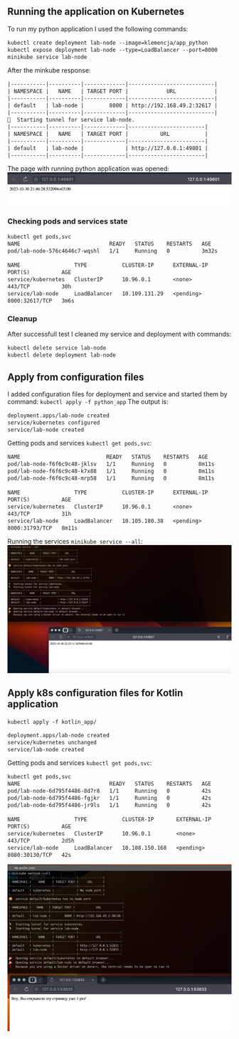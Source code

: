 
## Running the application on Kubernetes
To run my python application I used the following commands:
```
kubectl create deployment lab-node --image=klemencja/app_python
kubectl expose deployment lab-node --type=LoadBalancer --port=8000
minikube service lab-node
```

After the minkube response:
```
|-----------|----------|-------------|---------------------------|
| NAMESPACE |   NAME   | TARGET PORT |            URL            |
|-----------|----------|-------------|---------------------------|
| default   | lab-node |        8000 | http://192.168.49.2:32617 |
|-----------|----------|-------------|---------------------------|
🏃  Starting tunnel for service lab-node.
|-----------|----------|-------------|------------------------|
| NAMESPACE |   NAME   | TARGET PORT |          URL           |
|-----------|----------|-------------|------------------------|
| default   | lab-node |             | http://127.0.0.1:49801 |
|-----------|----------|-------------|------------------------|
```
The page with running python application was opened:
![running_node.png](resources/running_application.png)

### Checking pods and services state
```
kubectl get pods,svc
NAME                            READY   STATUS    RESTARTS   AGE
pod/lab-node-576c4646c7-wqshl   1/1     Running   0          3m32s

NAME                 TYPE           CLUSTER-IP      EXTERNAL-IP   PORT(S)          AGE
service/kubernetes   ClusterIP      10.96.0.1       <none>        443/TCP          30h
service/lab-node     LoadBalancer   10.109.131.29   <pending>     8000:32617/TCP   3m6s
```

### Cleanup
After successfull test I cleaned my service and deployment with commands:
```
kubectl delete service lab-node
kubectl delete deployment lab-node
```


## Apply from configuration files
I added configuration files for deployment and service and started them by command:
`kubectl apply -f python_app`
The output is:
```
deployment.apps/lab-node created
service/kubernetes configured
service/lab-node created
```

Getting pods and services `kubectl get pods,svc`:
```
NAME                           READY   STATUS    RESTARTS   AGE
pod/lab-node-f6f6c9c48-jklsv   1/1     Running   0          8m11s
pod/lab-node-f6f6c9c48-k7x88   1/1     Running   0          8m11s
pod/lab-node-f6f6c9c48-mrp58   1/1     Running   0          8m11s

NAME                 TYPE           CLUSTER-IP      EXTERNAL-IP   PORT(S)          AGE
service/kubernetes   ClusterIP      10.96.0.1       <none>        443/TCP          31h
service/lab-node     LoadBalancer   10.105.180.38   <pending>     8000:31793/TCP   8m11s
```

Running the services `minikube service --all`:
![kubectl_service_all.png](resources/kubectl_service_all.png)


## Apply k8s configuration files for Kotlin application


`kubectl apply -f kotlin_app/`
```
deployment.apps/lab-node created
service/kubernetes unchanged
service/lab-node created
```

Getting pods and services `kubectl get pods,svc`:
```
kubectl get pods,svc
NAME                            READY   STATUS    RESTARTS   AGE
pod/lab-node-6d795f4486-8d7r8   1/1     Running   0          42s
pod/lab-node-6d795f4486-fgjkr   1/1     Running   0          42s
pod/lab-node-6d795f4486-jr9ls   1/1     Running   0          42s

NAME                 TYPE           CLUSTER-IP       EXTERNAL-IP   PORT(S)          AGE
service/kubernetes   ClusterIP      10.96.0.1        <none>        443/TCP          2d5h
service/lab-node     LoadBalancer   10.108.150.168   <pending>     8080:30130/TCP   42s
```

![running_kotlin_application_from_configs.png](resources/running_kotlin_application_from_configs.png)